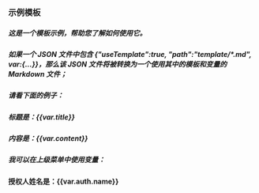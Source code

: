 ### 示例模板

##### 这是一个模板示例，帮助您了解如何使用它。

##### 如果一个 JSON 文件中包含 {"useTemplate":true, "path":"template/\*.md", var:{...}}，那么该 JSON 文件将被转换为一个使用其中的模板和变量的 Markdown 文件；

##### 请看下面的例子：

##### 标题是：{{var.title}}
##### 内容是：{{var.content}}

##### 我可以在上级菜单中使用变量：
#### 授权人姓名是：{{var.auth.name}}